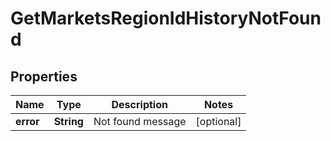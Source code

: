 
# GetMarketsRegionIdHistoryNotFound

## Properties
Name | Type | Description | Notes
------------ | ------------- | ------------- | -------------
**error** | **String** | Not found message |  [optional]



